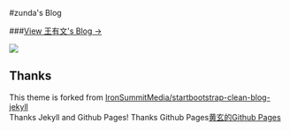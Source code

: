 #zunda's Blog

###[View 王有文's Blog &rarr;](http://wangyouwen.cn)

![](http://wangyouwen.cn/img/blog-desktop.jpg)


## Thanks

This theme is forked from [IronSummitMedia/startbootstrap-clean-blog-jekyll](https://github.com/IronSummitMedia/startbootstrap-clean-blog-jekyll)  
Thanks Jekyll and Github Pages!
Thanks Github Pages[黄玄的Github Pages](https://github.com/Huxpro/huxpro.github.io.git)
